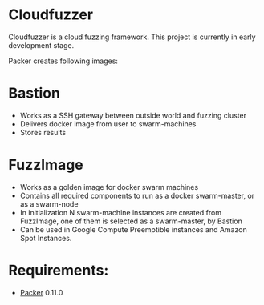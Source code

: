 # Cloudfuzzer

Cloudfuzzer is a cloud fuzzing framework. This project is currently in early development stage.

Packer creates following images:

# Bastion
* Works as a SSH gateway between outside world and fuzzing cluster
* Delivers docker image from user to swarm-machines
* Stores results

# FuzzImage
* Works as a golden image for docker swarm machines
* Contains all required components to run as a docker swarm-master, or as a swarm-node
* In initialization N swarm-machine instances are created from FuzzImage, one of them is selected as a swarm-master, by Bastion
* Can be used in Google Compute Preemptible instances and Amazon Spot Instances.

# Requirements:
* [Packer](https://www.packer.io/) 0.11.0
